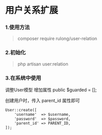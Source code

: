 # 用户关系扩展


### 1.使用方法

> composer require rulong/user-relation

### 2.初始化

> php artisan user:relation

### 3.在系统中使用

调整User模型
增加属性
public $guarded = [];

创建用户时，传入 parent_id 属性即可
~~~
User::create([
    'username'  => $username,
    'password'  => $password,
    'parent_id' => PARENT_ID,
]);
~~~
